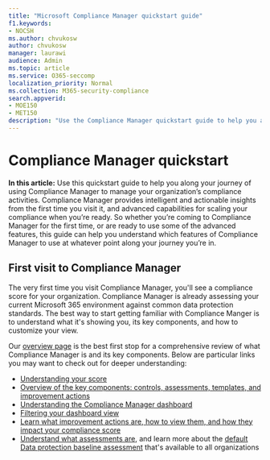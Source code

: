 ```yaml
---
title: "Microsoft Compliance Manager quickstart guide"
f1.keywords:
- NOCSH
ms.author: chvukosw
author: chvukosw
manager: laurawi
audience: Admin
ms.topic: article
ms.service: O365-seccomp
localization_priority: Normal
ms.collection: M365-security-compliance
search.appverid: 
- MOE150
- MET150
description: "Use the Compliance Manager quickstart guide to help you along your journey of understanding, getting set up, and using Compliance Manager."
---
```


# Compliance Manager quickstart

**In this article:** Use this quickstart guide to help you along your journey of using Compliance Manager to manage your organization’s compliance activities. Compliance Manager provides intelligent and actionable insights from the first time you visit it, and advanced capabilities for scaling your compliance when you’re ready. So whether you’re coming to Compliance Manager for the first time, or are ready to use some of the advanced features, this guide can help you understand which features of Compliance Manager to use at whatever point along your journey you’re in.

## First visit to Compliance Manager

The very first time you visit Compliance Manager, you'll see a compliance score for your organization. Compliance Manager is already assessing your current Microsoft 365 environment against common data protection standards. The best way to start getting familiar with  Compliance Manger is to understand what it's showing you, its key components, and how to customize your view.

Our [overview page](compliance-manager.md) is the best first stop for a comprehensive review of what Compliance Manager is and its key components. Below are particular links you may want to check out for deeper understanding:

- [Understanding your score](compliance-manager.md#understanding-your-compliance-score)
- [Overview of the key components: controls, assessments, templates, and improvement actions](compliance-manager.md##key-components-controls-assessments-templates-improvement-actions)
- [Understanding the Compliance Manager dashboard](compliance-manager-setup.md#understand-the-compliance-manger-dashboard)
- [Filtering your dashboard view](compliance-manager-setup.md#filtering-your-dashboard-view)
- [Learn what improvement actions are, how to view them, and how they impact your compliance score](compliance-manager-setup.md#improvement-actions-page)
- [Understand what assessments are](compliance-manager.md#assessments), and learn more about the [default Data protection baseline assessment](compliance-score-calculation.md#initial-score-based-on-microsoft-365-data-protection-baseline) that's available to all organizations